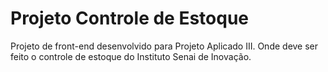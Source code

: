 # Projeto Controle de Estoque
Projeto de front-end desenvolvido para Projeto Aplicado III. Onde deve ser feito o controle de estoque do Instituto Senai de Inovação.
